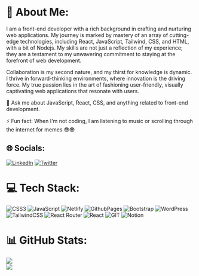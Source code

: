 # 💫 About Me:
I am a front-end developer with a rich background in crafting and nurturing web applications. My journey is marked by mastery of an array of cutting-edge technologies, including React, JavaScript, Tailwind, CSS, and HTML, with a bit of Nodejs. My skills are not just a reflection of my experience; they are a testament to my unwavering commitment to staying at the forefront of web development.

Collaboration is my second nature, and my thirst for knowledge is dynamic. I thrive in forward-thinking environments, where innovation is the driving force. My true passion lies in the art of fashioning user-friendly, visually captivating web applications that resonate with users.

💬 Ask me about JavaScript, React, CSS, and anything related to front-end development.

⚡ Fun fact: When I'm not coding, I am listening to music or scrolling through the internet for memes 😎😎




## 🌐 Socials:
[![LinkedIn](https://img.shields.io/badge/LinkedIn-%230077B5.svg?logo=linkedin&logoColor=white)](https://www.linkedin.com/in/akinuliolaakinbobola/) [![Twitter](https://img.shields.io/badge/Twitter-%231DA1F2.svg?logo=Twitter&logoColor=white)](https://twitter.com/phemmyblaz)

# 💻 Tech Stack:
![CSS3](https://img.shields.io/badge/css3-%231572B6.svg?style=flat&logo=css3&logoColor=white) ![JavaScript](https://img.shields.io/badge/javascript-%23323330.svg?style=flat&logo=javascript&logoColor=%23F7DF1E) ![Netlify](https://img.shields.io/badge/netlify-%23000000.svg?style=flat&logo=netlify&logoColor=#00C7B7) ![GithubPages](https://img.shields.io/badge/github%20pages-121013?style=flat&logo=github&logoColor=white) ![Bootstrap](https://img.shields.io/badge/bootstrap-%238511FA.svg?style=flat&logo=bootstrap&logoColor=white) ![WordPress](https://img.shields.io/badge/WordPress-%23117AC9.svg?style=flat&logo=WordPress&logoColor=white) ![TailwindCSS](https://img.shields.io/badge/tailwindcss-%2338B2AC.svg?style=flat&logo=tailwind-css&logoColor=white) ![React Router](https://img.shields.io/badge/React_Router-CA4245?style=flat&logo=react-router&logoColor=white) ![React](https://img.shields.io/badge/react-%2320232a.svg?style=flat&logo=react&logoColor=%2361DAFB) ![GIT](https://img.shields.io/badge/Git-fc6d26?style=flat&logo=git&logoColor=white) ![Notion](https://img.shields.io/badge/Notion-%23000000.svg?style=flat&logo=notion&logoColor=white)
# 📊 GitHub Stats:
![](https://github-readme-stats.vercel.app/api?username=phemmyblaze&theme=radical&hide_border=false&include_all_commits=true&count_private=false)<br/>
![](https://github-readme-streak-stats.herokuapp.com/?user=phemmyblaze&theme=radical&hide_border=false)<br/>

<!-- ![](https://github-profile-trophy.vercel.app/?username=phemmyblaze&theme=radical&no-frame=false&no-bg=true&margin-w=4) -->

<!--[![](https://visitcount.itsvg.in/api?id=phemmyblaze&icon=5&color=11)](https://visitcount.itsvg.in)-->



    
    
<div>
<!--   <a href="/" align="left">
    <img src="https://github-readme-stats.vercel.app/api/top-langs/?username=phemmyblaze&text_color=586069&layout=compact&hide_border=true&bg_color=fff&title_color=0366d6&count_private=true&include_all_commits=true" />
  </a>  -->
<!-- 	![trophy](https://github-profile-trophy.vercel.app/?username=phemmyblaze) -->
</div>	

<div>
<!--   <a href="/" align="right">
    <img src="https://github-readme-stats.vercel.app/api?username=phemmyblaze&count_private=true&show_icons=true&icon_color=222&title_color=0366d6&text_color=586069&bg_color=fff&hide=issues&hide_border=true&include_all_commits=true" />
  </a> -->
</div>



